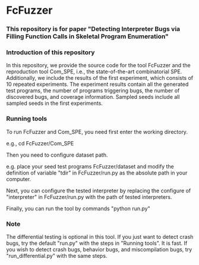 # FcFuzzer

### This repository is for paper "Detecting Interpreter Bugs via Filling Function Calls in Skeletal Program Enumeration"


### Introduction of this repository

In this repository, we provide the source code for the tool FcFuzzer and the reproduction tool Com_SPE, i.e., the state-of-the-art combinatorial SPE. Additionally, we include the results of the first experiment, which consists of 10 repeated experiments. The experiment results contain all the generated test programs, the number of programs triggering bugs, the number of discovered bugs, and coverage information. Sampled seeds include all sampled seeds in the first experiments. 



### Running tools
To run FcFuzzer and Com_SPE, you need first enter the working directory.  

e.g., cd FcFuzzer/Com_SPE



Then you need to configure  dataset path.

e.g. place your seed test programs FcFuzzer/dataset and  modify the definition of variable "tdir" in FcFuzzer/run.py as the absolute path in your computer.



Next, you can configure the tested interpreter by replacing the configure of "interpreter" in  FcFuzzer/run.py  with the path of tested interpreters.



Finally, you can run the tool by commands "python run.py"

### Note
The differential testing is optional in this tool.
If you just want to detect crash bugs, try the default "run.py" with the steps in "Running tools". It is fast.
If you wish to detect crash bugs, behavior bugs, and miscompilation bugs, try "run_differential.py" with the same steps.
 




